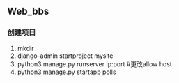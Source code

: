 
## Web_bbs
### 创建项目
1. mkdir
2. django-admin startproject mysite 
3. python3 manage.py runserver ip:port #更改allow host
4. python3 manage.py startapp polls
